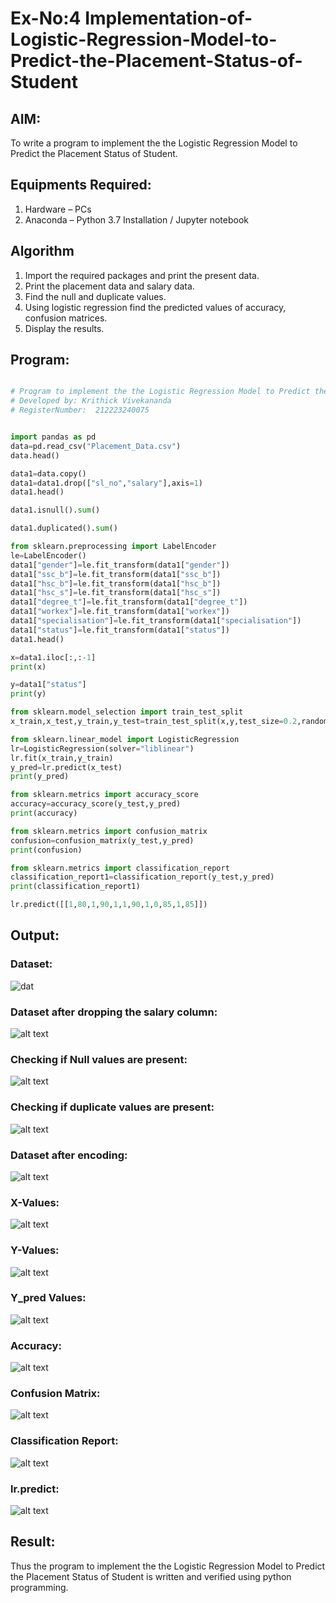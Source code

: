 # Ex-No:4 Implementation-of-Logistic-Regression-Model-to-Predict-the-Placement-Status-of-Student

## AIM:
To write a program to implement the the Logistic Regression Model to Predict the Placement Status of Student.

## Equipments Required:
1. Hardware – PCs
2. Anaconda – Python 3.7 Installation / Jupyter notebook

## Algorithm
1. Import the required packages and print the present data. 
2. Print the placement data and salary data.
3. Find the null and duplicate values.
4. Using logistic regression find the predicted values of accuracy, confusion matrices.
5. Display the results.

## Program:
```python

# Program to implement the the Logistic Regression Model to Predict the Placement Status of Student.
# Developed by: Krithick Vivekananda
# RegisterNumber:  212223240075


import pandas as pd
data=pd.read_csv("Placement_Data.csv")
data.head()

data1=data.copy()
data1=data1.drop(["sl_no","salary"],axis=1)
data1.head()

data1.isnull().sum()

data1.duplicated().sum()

from sklearn.preprocessing import LabelEncoder
le=LabelEncoder()
data1["gender"]=le.fit_transform(data1["gender"])
data1["ssc_b"]=le.fit_transform(data1["ssc_b"])
data1["hsc_b"]=le.fit_transform(data1["hsc_b"])
data1["hsc_s"]=le.fit_transform(data1["hsc_s"])
data1["degree_t"]=le.fit_transform(data1["degree_t"])
data1["workex"]=le.fit_transform(data1["workex"])
data1["specialisation"]=le.fit_transform(data1["specialisation"])
data1["status"]=le.fit_transform(data1["status"])
data1.head()

x=data1.iloc[:,:-1]
print(x)

y=data1["status"]
print(y)

from sklearn.model_selection import train_test_split
x_train,x_test,y_train,y_test=train_test_split(x,y,test_size=0.2,random_state=0)

from sklearn.linear_model import LogisticRegression
lr=LogisticRegression(solver="liblinear")
lr.fit(x_train,y_train)
y_pred=lr.predict(x_test)
print(y_pred)

from sklearn.metrics import accuracy_score
accuracy=accuracy_score(y_test,y_pred)
print(accuracy)

from sklearn.metrics import confusion_matrix
confusion=confusion_matrix(y_test,y_pred)
print(confusion)

from sklearn.metrics import classification_report
classification_report1=classification_report(y_test,y_pred)
print(classification_report1)

lr.predict([[1,80,1,90,1,1,90,1,0,85,1,85]])
```

## Output:
### Dataset:
![dat](318485814-c766aca1-20e5-494c-9bd2-bf9d613d73c0.png)
### Dataset after dropping the salary column:
![alt text](318486097-e5d4d549-564a-477b-9995-0dcf529b2855.png)
### Checking if Null values are present:
![alt text](318489566-363ab4b1-1a13-4a80-9018-bf9a629638fb.png)
### Checking if duplicate values are present:
![alt text](318486828-397fbb5d-12f8-44c1-98c6-cdf834b35a15.png)
### Dataset after encoding:
![alt text](318487373-860d4c34-2690-44c1-bedf-6e0fab7100f5.png)
### X-Values:
![alt text](318487616-18e69f47-5962-45fa-8fd0-6b493daf3de7.png)
### Y-Values:
![alt text](318486904-640cf836-9b8f-422a-928b-392bc19e156e.png)
### Y_pred Values:
![alt text](318487826-bf69785e-33d1-4401-9201-948d5bfbef84.png)
### Accuracy:
![alt text](318487980-48ee4758-73e1-4808-b32b-325f98ad9100.png)
### Confusion Matrix:
![alt text](318488168-7441087f-341f-400e-b6ec-6098b1501327.png)
### Classification Report:
![alt text](318488324-20fdb76e-6cf3-45ec-b3a0-14bc1edfb606.png)
### lr.predict:
![alt text](318488572-554e98ef-e368-4c7e-94ae-198cb6192d47.png)

## Result:
Thus the program to implement the the Logistic Regression Model to Predict the Placement Status of Student is written and verified using python programming.
